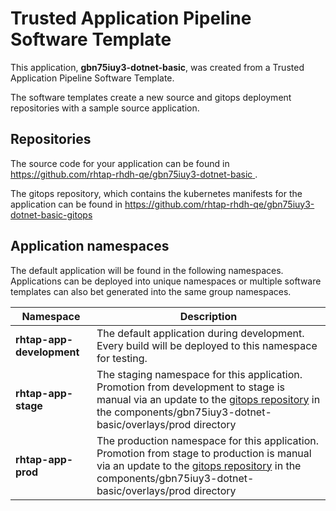 # Trusted Application Pipeline Software Template

This application, **gbn75iuy3-dotnet-basic**, was created from a Trusted Application Pipeline Software Template.

The software templates create a new source and gitops deployment repositories with a sample source application. 

## Repositories

The source code for your application can be found in [https://github.com/rhtap-rhdh-qe/gbn75iuy3-dotnet-basic ](https://github.com/rhtap-rhdh-qe/gbn75iuy3-dotnet-basic ).
 
The gitops repository, which contains the kubernetes manifests for the application can be found in 
[https://github.com/rhtap-rhdh-qe/gbn75iuy3-dotnet-basic-gitops ](https://github.com/rhtap-rhdh-qe/gbn75iuy3-dotnet-basic-gitops ) 

## Application namespaces 

The default application will be found in the following namespaces. Applications can be deployed into unique namespaces or multiple software templates can also bet generated into the same group namespaces.  

|  Namespace   |  Description   |  
| -------- | -------- |   
| **rhtap-app-development** | The default application during development. Every build will be deployed to this namespace for testing. | 
| **rhtap-app-stage** | The staging namespace for this application. Promotion from development to stage is manual via an update to the [gitops repository](https://github.com/rhtap-rhdh-qe/gbn75iuy3-dotnet-basic-gitops ) in the components/gbn75iuy3-dotnet-basic/overlays/prod directory |  
| **rhtap-app-prod** | The production namespace for this application. Promotion from stage to production is manual via an update to the [gitops repository](https://github.com/rhtap-rhdh-qe/gbn75iuy3-dotnet-basic-gitops ) in the components/gbn75iuy3-dotnet-basic/overlays/prod directory | 